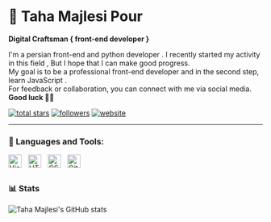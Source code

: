 # 🙂 Taha Majlesi Pour

**Digital Craftsman { front-end developer }**

I'm a persian front-end and python developer . I recently started my activity in this field , But I hope that I can make good progress.         
My goal is to be a professional front-end developer and in the second step, learn JavaScript .               
For feedback or collaboration, you can connect with me via social media.                                                     
**Good luck 👋🏻**

<!-- Social badges section -->
<!-- Badges with custom icons - https://github.com/DenverCoder1/custom-icon-badges -->
<!-- View counter - https://github.com/DenverCoder1/Simple-View-Counter -->
<p align="left">
  <a href="https://github.com/SrTaha?tab=repositories&sort=stargazers">
    <img alt="total stars" title="Total stars on GitHub" src="https://custom-icon-badges.demolab.com/github/stars/SrTaha?color=55960c&style=for-the-badge&labelColor=488207&logo=star"/></a>
  <a href="https://github.com/SrTaha?tab=followers">
    <img alt="followers" title="Follow me on Github" src="https://custom-icon-badges.demolab.com/github/followers/SrTaha?color=236ad3&labelColor=1155ba&style=for-the-badge&logo=person-add&label=Follow&logoColor=white"/></a>
  <a href="https://github.com/SrTaha/Simple-View-Counter">
    <img alt="website" title="www.TahaMajlesi.com" src="https://custom-icon-badges.demolab.com/badge/-www.TahaMajlesi.com-red?style=for-the-badge&logo=mention&logoColor=white"/></a>
</p>

---
### 🧰 Languages and Tools:

<img align="left" alt="Visual Studio Code" width="26px" src="https://cdn.jsdelivr.net/gh/devicons/devicon/icons/vscode/vscode-original.svg" style="padding-right:10px;" />
<img align="left" alt="HTML5" width="26px" src="https://cdn.jsdelivr.net/gh/devicons/devicon/icons/html5/html5-original.svg" style="padding-right:10px;" />
<img align="left" alt="CSS3" width="26px" src="https://cdn.jsdelivr.net/gh/devicons/devicon/icons/css3/css3-original.svg" style="padding-right:10px;" />
<img align="left" alt="GitHub" width="26px" src="https://user-images.githubusercontent.com/3369400/139447912-e0f43f33-6d9f-45f8-be46-2df5bbc91289.png" style="padding-right:10px;" />
<br />

#

### 📊 Stats

![Taha Majlesi's GitHub stats](https://github-readme-stats.vercel.app/api?username=SrTaha&show_icons=true&theme=radical)
